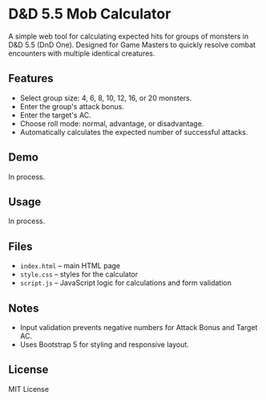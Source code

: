 # D&D 5.5 Mob Calculator

A simple web tool for calculating expected hits for groups of monsters in D&D 5.5 (DnD One). Designed for Game Masters to quickly resolve combat encounters with multiple identical creatures.

## Features

- Select group size: 4, 6, 8, 10, 12, 16, or 20 monsters.
- Enter the group's attack bonus.
- Enter the target's AC.
- Choose roll mode: normal, advantage, or disadvantage.
- Automatically calculates the expected number of successful attacks.

## Demo

In process.

## Usage

In process.

## Files

- `index.html` – main HTML page
- `style.css` – styles for the calculator
- `script.js` – JavaScript logic for calculations and form validation

## Notes

- Input validation prevents negative numbers for Attack Bonus and Target AC.
- Uses Bootstrap 5 for styling and responsive layout.

## License

MIT License
